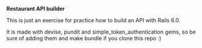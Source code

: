 **Restaurant API builder**

This is just an exercise for practice how to build an API with Rails 6.0.

It is made with devise, pundit and simple_token_authentication gems, so be sure of adding them and make bundle if you clone this repo :)
